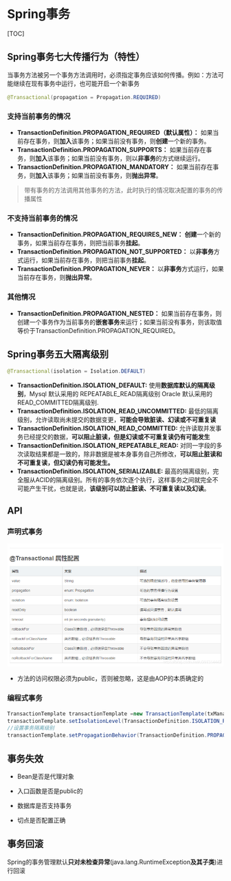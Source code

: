 # Spring事务

[TOC]



## Spring事务七大传播行为（特性）

当事务方法被另一个事务方法调用时，必须指定事务应该如何传播。例如：方法可能继续在现有事务中运行，也可能开启一个新事务

~~~java
@Transactional(propagation = Propagation.REQUIRED)
~~~



### 支持当前事务的情况

- **TransactionDefinition.PROPAGATION_REQUIRED（默认属性）：** 如果当前存在事务，则**加入**该事务；如果当前没有事务，则**创建**一个新的事务。
- **TransactionDefinition.PROPAGATION_SUPPORTS：** 如果当前存在事务，则**加入**该事务；如果当前没有事务，则以**非事务**的方式继续运行。
- **TransactionDefinition.PROPAGATION_MANDATORY：** 如果当前存在事务，则**加入**该事务；如果当前没有事务，则**抛出异常**。



> 带有事务的方法调用其他事务的方法，此时执行的情况取决配置的事务的传播属性



### 不支持当前事务的情况

- **TransactionDefinition.PROPAGATION_REQUIRES_NEW：** **创建**一个新的事务，如果当前存在事务，则把当前事务**挂起**。
- **TransactionDefinition.PROPAGATION_NOT_SUPPORTED：** 以**非事务**方式运行，如果当前存在事务，则把当前事务**挂起**。
- **TransactionDefinition.PROPAGATION_NEVER：** 以**非事务**方式运行，如果当前存在事务，则**抛出异常**。



### 其他情况

- **TransactionDefinition.PROPAGATION_NESTED：** 如果当前存在事务，则创建一个事务作为当前事务的**嵌套事务**来运行；如果当前没有事务，则该取值等价于TransactionDefinition.PROPAGATION_REQUIRED。



## Spring事务五大隔离级别

~~~java
@Transactional(isolation = Isolation.DEFAULT)
~~~



- **TransactionDefinition.ISOLATION_DEFAULT:** 使用**数据库默认的隔离级别**，Mysql 默认采用的 REPEATABLE_READ隔离级别 Oracle 默认采用的 READ_COMMITTED隔离级别.
- **TransactionDefinition.ISOLATION_READ_UNCOMMITTED:** 最低的隔离级别，允许读取尚未提交的数据变更，**可能会导致脏读、幻读或不可重复读**
- **TransactionDefinition.ISOLATION_READ_COMMITTED:** 允许读取并发事务已经提交的数据，**可以阻止脏读，但是幻读或不可重复读仍有可能发生**
- **TransactionDefinition.ISOLATION_REPEATABLE_READ:** 对同一字段的多次读取结果都是一致的，除非数据是被本身事务自己所修改，**可以阻止脏读和不可重复读，但幻读仍有可能发生。**
- **TransactionDefinition.ISOLATION_SERIALIZABLE:** 最高的隔离级别，完全服从ACID的隔离级别。所有的事务依次逐个执行，这样事务之间就完全不可能产生干扰，也就是说，**该级别可以防止脏读、不可重复读以及幻读**。





## API

### 声明式事务

![img](images/watermark,type_ZmFuZ3poZW5naGVpdGk,shadow_10,text_aHR0cHM6Ly9ibG9nLmNzZG4ubmV0L3UwMTEzMTQ0NDI=,size_16,color_FFFFFF,t_70.png)

- 方法的访问权限必须为public，否则被忽略，这是由AOP的本质确定的



### 编程式事务

~~~java
TransactionTemplate transactionTemplate =new TransactionTemplate(txManager);
transactionTemplate.setIsolationLevel(TransactionDefinition.ISOLATION_READ_COMMITTED);
//设置事务隔离级别
transactionTemplate.setPropagationBehavior(TransactionDefinition.PROPAGATION_REQUIRED);
~~~





## 事务失效

- Bean是否是代理对象

- 入口函数是否是public的

- 数据库是否支持事务

- 切点是否配置正确








## 事务回滚

Spring的事务管理默认**只对未检查异常**(java.lang.RuntimeException**及其子类**)进行回滚









